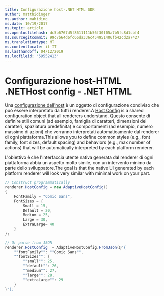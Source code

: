```yaml
---
title: Configurazione host-.NET HTML SDK
author: matthidinger
ms.author: mahiding
ms.date: 10/19/2017
ms.topic: article
ms.openlocfilehash: dc5b6767d5f8611111b56f30f05a7b5fc8d1cbf4
ms.sourcegitcommit: 99c7b64d6fc66da336c454951406fb42cd2a7427
ms.translationtype: MT
ms.contentlocale: it-IT
ms.lasthandoff: 04/12/2019
ms.locfileid: "59552413"
---
```

# <a name="host-config---net-html"></a><span data-ttu-id="b1450-102">Configurazione host-HTML .NET</span><span class="sxs-lookup"><span data-stu-id="b1450-102">Host config - .NET HTML</span></span>

<span data-ttu-id="b1450-103">Una [configurazione dell'host](../../../rendering-cards/host-config.md) è un oggetto di configurazione condiviso che può essere interpretato da tutti i renderer.</span><span class="sxs-lookup"><span data-stu-id="b1450-103">A [Host Config](../../../rendering-cards/host-config.md) is a shared configuration object that all renderers understand.</span></span> <span data-ttu-id="b1450-104">Questo consente di definire stili comuni (ad esempio, famiglia di caratteri, dimensioni dei caratteri, spaziatura predefinita) e comportamenti (ad esempio, numero massimo di azioni) che verranno interpretati automaticamente dal renderer di ogni piattaforma.</span><span class="sxs-lookup"><span data-stu-id="b1450-104">This allows you to define common styles (e.g., font family, font sizes, default spacing) and behaviors (e.g., max number of actions) that will be automatically interpreted by each platform renderer.</span></span> 

<span data-ttu-id="b1450-105">L'obiettivo è che l'interfaccia utente nativa generata dal renderer di ogni piattaforma abbia un aspetto molto simile, con un intervento minimo da parte dello sviluppatore.</span><span class="sxs-lookup"><span data-stu-id="b1450-105">The goal is that the native UI generated by each platform renderer will look very similar with minimal work on your part.</span></span>

```csharp
// Construct programmatically
renderer.HostConfig = new AdaptiveHostConfig() 
{
    FontFamily = "Comic Sans",
    FontSizes = {
        Small = 15,
        Default = 20,
        Medium = 25,
        Large = 30,
        ExtraLarge= 40
    }
};

// Or parse from JSON
renderer.HostConfig  = AdaptiveHostConfig.FromJson(@"{
    ""fontFamily"": ""Comic Sans"",
    ""fontSizes"": {
        ""small"": 25,
        ""default"": 26,
        ""medium"": 27,
        ""large"": 28,
        ""extraLarge"": 29
    }
}");
```